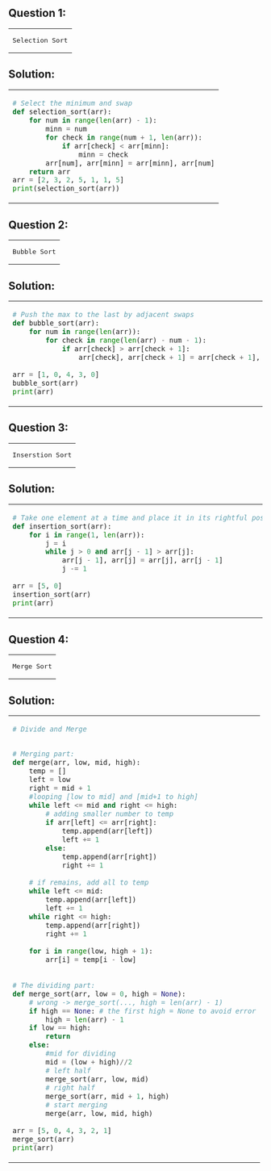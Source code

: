 ## Question 1:
<table align="center">
  <td><pre>Selection Sort</pre></td>
</table>

## Solution:
<table align="center">
<td>

```py
# Select the minimum and swap
def selection_sort(arr):
    for num in range(len(arr) - 1):
        minn = num
        for check in range(num + 1, len(arr)):
            if arr[check] < arr[minn]:
                minn = check
        arr[num], arr[minn] = arr[minn], arr[num]
    return arr
arr = [2, 3, 2, 5, 1, 1, 5]
print(selection_sort(arr))
```
</td>

</table>


## Question 2:
<table align="center">
  <td><pre>Bubble Sort</pre></td>
</table>

## Solution:
<table align="center">
<td>

```py
# Push the max to the last by adjacent swaps
def bubble_sort(arr):
    for num in range(len(arr)):
        for check in range(len(arr) - num - 1):
            if arr[check] > arr[check + 1]:
                arr[check], arr[check + 1] = arr[check + 1], arr[check]
                
arr = [1, 0, 4, 3, 0]
bubble_sort(arr)
print(arr)
```
</td>

</table>


## Question 3:
<table align="center">
  <td><pre>Inserstion Sort</pre></td>
</table>

## Solution:
<table align="center">
<td>

```py
# Take one element at a time and place it in its rightful position      
def insertion_sort(arr):
    for i in range(1, len(arr)):
        j = i
        while j > 0 and arr[j - 1] > arr[j]:
            arr[j - 1], arr[j] = arr[j], arr[j - 1]
            j -= 1
   
arr = [5, 0]
insertion_sort(arr)
print(arr)
```
</td>

</table>


## Question 4:
<table align="center">
  <td><pre>Merge Sort</pre></td>
</table>

## Solution:
<table align="center">
<td>

```py
# Divide and Merge


# Merging part: 
def merge(arr, low, mid, high):
    temp = []
    left = low
    right = mid + 1
    #looping [low to mid] and [mid+1 to high]
    while left <= mid and right <= high:
        # adding smaller number to temp
        if arr[left] <= arr[right]:
            temp.append(arr[left])
            left += 1
        else:
            temp.append(arr[right])
            right += 1
    
    # if remains, add all to temp
    while left <= mid:
        temp.append(arr[left])
        left += 1
    while right <= high:
        temp.append(arr[right])
        right += 1
    
    for i in range(low, high + 1):
        arr[i] = temp[i - low]
    
    
# The dividing part:
def merge_sort(arr, low = 0, high = None):
    # wrong -> merge_sort(..., high = len(arr) - 1)
    if high == None: # the first high = None to avoid error
        high = len(arr) - 1
    if low == high:
        return
    else:
        #mid for dividing
        mid = (low + high)//2
        # left half
        merge_sort(arr, low, mid)
        # right half
        merge_sort(arr, mid + 1, high)
        # start merging
        merge(arr, low, mid, high)
   
arr = [5, 0, 4, 3, 2, 1]
merge_sort(arr)
print(arr)
```
</td>

</table>
